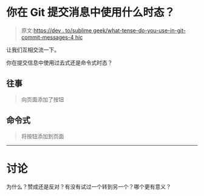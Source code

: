 # 你在 Git 提交消息中使用什么时态？

> 原文:[https://dev . to/sublime geek/what-tense-do-you-use-in-git-commit-messages-4 hic](https://dev.to/sublimegeek/what-tense-do-you-use-in-git-commit-messages--4hic)

让我们互相交流一下。

你在提交信息中使用过去式还是命令式时态？

## 往事

> 向页面添加了按钮

## 命令式

> 将按钮添加到页面

* * *

# 讨论

为什么？赞成还是反对？有没有试过一个转到另一个？哪个更有意义？